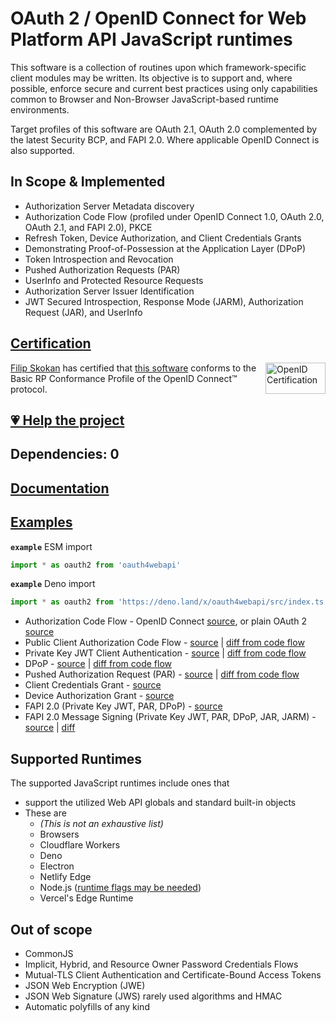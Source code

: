 # OAuth 2 / OpenID Connect for Web Platform API JavaScript runtimes

This software is a collection of routines upon which framework-specific client modules may be written. Its objective is to support and, where possible, enforce secure and current best practices using only capabilities common to Browser and Non-Browser JavaScript-based runtime environments.

Target profiles of this software are OAuth 2.1, OAuth 2.0 complemented by the latest Security BCP, and FAPI 2.0. Where applicable OpenID Connect is also supported.

## In Scope & Implemented

- Authorization Server Metadata discovery
- Authorization Code Flow (profiled under OpenID Connect 1.0, OAuth 2.0, OAuth 2.1, and FAPI 2.0), PKCE
- Refresh Token, Device Authorization, and Client Credentials Grants
- Demonstrating Proof-of-Possession at the Application Layer (DPoP)
- Token Introspection and Revocation
- Pushed Authorization Requests (PAR)
- UserInfo and Protected Resource Requests
- Authorization Server Issuer Identification
- JWT Secured Introspection, Response Mode (JARM), Authorization Request (JAR), and UserInfo

## [Certification](https://openid.net/certification/faq/)

[<img width="96" height="50" align="right" src="https://user-images.githubusercontent.com/241506/166977513-7cd710a9-7f60-4944-aebe-a658e9f36375.png" alt="OpenID Certification">](#certification)

[Filip Skokan](https://github.com/panva) has certified that [this software](https://github.com/panva/oauth4webapi) conforms to the Basic RP Conformance Profile of the OpenID Connect™ protocol.

## [💗 Help the project](https://github.com/sponsors/panva)

## Dependencies: 0

## [Documentation](docs/README.md)

## [Examples](examples/README.md)

**`example`** ESM import

```js
import * as oauth2 from 'oauth4webapi'
```

**`example`** Deno import

```js
import * as oauth2 from 'https://deno.land/x/oauth4webapi/src/index.ts'
```

- Authorization Code Flow - OpenID Connect [source](examples/code.ts), or plain OAuth 2 [source](examples/oauth.ts)
- Public Client Authorization Code Flow - [source](examples/public.ts) | [diff from code flow](examples/public.diff)
- Private Key JWT Client Authentication - [source](examples/private_key_jwt.ts) | [diff from code flow](examples/private_key_jwt.diff)
- DPoP - [source](examples/dpop.ts) | [diff from code flow](examples/dpop.diff)
- Pushed Authorization Request (PAR) - [source](examples/par.ts) | [diff from code flow](examples/par.diff)
- Client Credentials Grant - [source](examples/client_credentials.ts)
- Device Authorization Grant - [source](examples/device_authorization_grant.ts)
- FAPI 2.0 (Private Key JWT, PAR, DPoP) - [source](examples/fapi2.ts)
- FAPI 2.0 Message Signing (Private Key JWT, PAR, DPoP, JAR, JARM) - [source](examples/fapi2-message-signing.ts) | [diff](examples/fapi2-message-signing.diff)

## Supported Runtimes

The supported JavaScript runtimes include ones that

- support the utilized Web API globals and standard built-in objects
- These are
  - _(This is not an exhaustive list)_
  - Browsers
  - Cloudflare Workers
  - Deno
  - Electron
  - Netlify Edge
  - Node.js ([runtime flags may be needed](https://github.com/panva/oauth4webapi/issues/8))
  - Vercel's Edge Runtime

## Out of scope

- CommonJS
- Implicit, Hybrid, and Resource Owner Password Credentials Flows
- Mutual-TLS Client Authentication and Certificate-Bound Access Tokens
- JSON Web Encryption (JWE)
- JSON Web Signature (JWS) rarely used algorithms and HMAC
- Automatic polyfills of any kind
